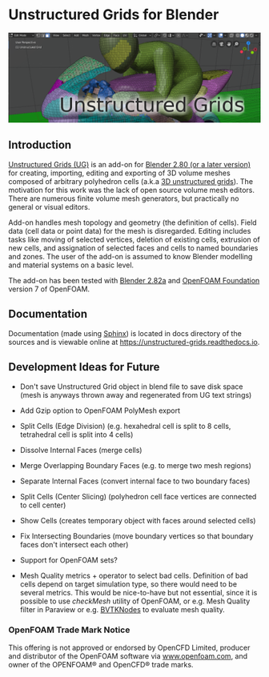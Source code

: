 # Unstructured Grids for Blender

<p align="left"><img src="docs/images/ug_title.png"></p>

## Introduction

[Unstructured Grids (UG)](https://github.com/tkeskita/unstructured_grids)
is an add-on for [Blender 2.80 (or a later version)](https://www.blender.org)
for creating, importing, editing and exporting of
3D volume meshes composed of arbitrary polyhedron cells (a.k.a [3D
unstructured grids](https://en.wikipedia.org/wiki/Unstructured_grid)).
The motivation for this work was the lack of open source volume
mesh editors. There are numerous finite volume mesh generators,
but practically no general or visual editors.

Add-on handles mesh topology and geometry (the definition of cells).
Field data (cell data or point data) for the mesh is disregarded.
Editing includes tasks like moving of selected vertices, deletion of
existing cells, extrusion of new cells, and assignation of selected
faces and cells to named boundaries and zones. The user of the add-on
is assumed to know Blender modelling and material systems on a basic
level.

The add-on has been tested with
[Blender 2.82a](https://www.blender.org/) and
[OpenFOAM Foundation](https://openfoam.org/) version 7 of OpenFOAM.


## Documentation

Documentation (made using [Sphinx](https://www.sphinx-doc.org/en/master/))
is located in docs directory of the sources and is viewable online at
https://unstructured-grids.readthedocs.io.


## Development Ideas for Future

- Don't save Unstructured Grid object in blend file to save disk space
  (mesh is anyways thrown away and regenerated from UG text
  strings)

- Add Gzip option to OpenFOAM PolyMesh export

- Split Cells (Edge Division) (e.g. hexahedral cell is split to 8
  cells, tetrahedral cell is split into 4 cells)

- Dissolve Internal Faces (merge cells)

- Merge Overlapping Boundary Faces (e.g. to merge two mesh regions)

- Separate Internal Faces (convert internal face to two boundary faces)

- Split Cells (Center Slicing) (polyhedron cell face vertices are
  connected to cell center)

- Show Cells (creates temporary object with faces around
  selected cells)

- Fix Intersecting Boundaries (move boundary vertices so
  that boundary faces don't intersect each other)

- Support for OpenFOAM sets?

- Mesh Quality metrics + operator to select bad cells. Definition of
  bad cells depend on target simulation type, so there would need to
  be several metrics. This would be nice-to-have but not essential,
  since it is possible to use *checkMesh* utility of OpenFOAM, or
  e.g. Mesh Quality filter in Paraview or e.g.
  [BVTKNodes](https://github.com/tkeskita/BVtkNodes)
  to evaluate mesh quality.


### OpenFOAM Trade Mark Notice

This offering is not approved or endorsed by OpenCFD Limited, producer
and distributor of the OpenFOAM software via www.openfoam.com, and
owner of the OPENFOAM® and OpenCFD® trade marks.
